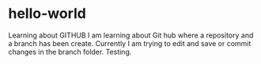 # hello-world
Learning about GITHUB
I am learning about Git hub where a repository and a branch has been create. Currently I am trying to edit and save or commit changes in the branch folder.
Testing.
